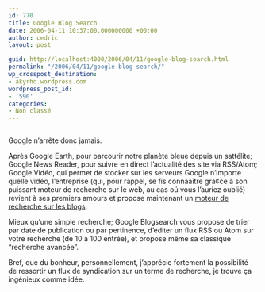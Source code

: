 ```yaml
---
id: 770
title: Google Blog Search
date: 2006-04-11 10:37:00.000000000 +00:00
author: cedric
layout: post

guid: http://localhost:4000/2006/04/11/google-blog-search.html
permalink: "/2006/04/11/google-blog-search/"
wp_crosspost_destination:
- akyrho.wordpress.com
wordpress_post_id:
- '590'
categories:
- Non classé
---
```

<img src="https://i1.wp.com/blogsearch.google.com/blogsearch/intl/fr_ALL/images/g_bsrch_logo_sm.gif?w=900" alt="" data-recalc-dims="1" />

Google n’arrête donc jamais.

Après Google Earth, pour parcourir notre planète bleue depuis un sattélite; Google News Reader, pour suivre en direct l’actualité des site via RSS/Atom; Google Vidéo, qui permet de stocker sur les serveurs Google n’importe quelle vidéo, l’entreprise (qui, pour rappel, se fis connaàître grà¢ce à son puissant moteur de recherche sur le web, au cas oú vous l’auriez oublié) revient à ses premiers amours et propose maintenant un [moteur de recherche sur les blogs](http://blogsearch.google.com/).

Mieux qu’une simple recherche; Google Blogsearch vous propose de trier par date de publication ou par pertinence, d’éditer un flux RSS ou Atom sur votre recherche (de 10 à 100 entrée), et propose même sa classique “recherche avancée”.

Bref, que du bonheur, personnellement, j’apprécie fortement la possibilité de ressortir un flux de syndication sur un terme de recherche, je trouve ça ingénieux comme idée.